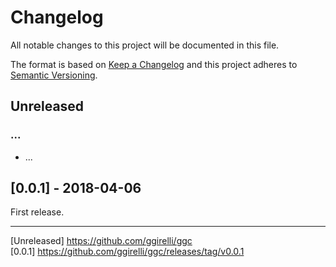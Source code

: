 # Changelog
All notable changes to this project will be documented in this file.

The format is based on [Keep a Changelog](http://keepachangelog.com/en/1.0.0/)
and this project adheres to [Semantic Versioning](http://semver.org/spec/v2.0.0.html).



## Unreleased
### ...
- ...



## [0.0.1] - 2018-04-06

First release.


---


[Unreleased] https://github.com/ggirelli/ggc  
[0.0.1] https://github.com/ggirelli/ggc/releases/tag/v0.0.1  
